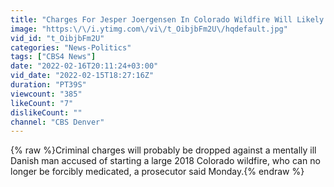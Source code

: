 ```yaml
---
title: "Charges For Jesper Joergensen In Colorado Wildfire Will Likely Be Dropped"
image: "https:\/\/i.ytimg.com\/vi\/t_OibjbFm2U\/hqdefault.jpg"
vid_id: "t_OibjbFm2U"
categories: "News-Politics"
tags: ["CBS4 News"]
date: "2022-02-16T20:11:24+03:00"
vid_date: "2022-02-15T18:27:16Z"
duration: "PT39S"
viewcount: "385"
likeCount: "7"
dislikeCount: ""
channel: "CBS Denver"
---
```

{% raw %}Criminal charges will probably be dropped against a mentally ill Danish man accused of starting a large 2018 Colorado wildfire, who can no longer be forcibly medicated, a prosecutor said Monday.{% endraw %}
